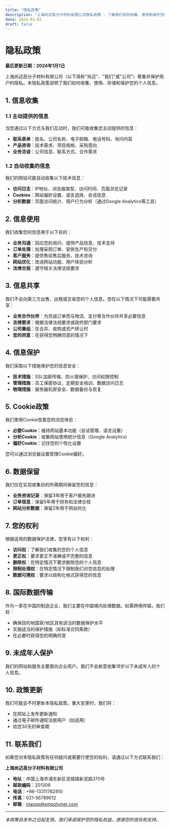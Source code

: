 ```yaml
---
title: "隐私政策"
description: "上海尚迈高分子材料有限公司隐私政策 - 了解我们如何收集、使用和保护您的个人信息"
date: 2024-01-01
draft: false
---
```


# 隐私政策

**最后更新日期：2024年1月1日**

上海尚迈高分子材料有限公司（以下简称"尚迈"、"我们"或"公司"）尊重并保护用户的隐私。本隐私政策说明了我们如何收集、使用、存储和保护您的个人信息。

## 1. 信息收集

### 1.1 主动提供的信息
当您通过以下方式与我们互动时，我们可能收集您主动提供的信息：
- **联系表单**：姓名、公司名称、电子邮箱、电话号码、询问内容
- **产品咨询**：技术需求、项目规格、采购意向
- **业务洽谈**：公司信息、联系方式、合作需求

### 1.2 自动收集的信息
我们的网站可能自动收集以下技术信息：
- **访问日志**：IP地址、浏览器类型、访问时间、页面浏览记录
- **Cookies**：网站偏好设置、语言选择、会话信息
- **分析数据**：页面访问统计、用户行为分析（通过Google Analytics等工具）

## 2. 信息使用

我们收集您的信息用于以下目的：
- **业务沟通**：回应您的询问、提供产品信息、技术支持
- **订单处理**：处理采购订单、安排生产和交付
- **客户服务**：提供售前售后服务、技术咨询
- **网站优化**：改进网站功能、用户体验分析
- **法律合规**：遵守相关法律法规要求

## 3. 信息共享

我们不会向第三方出售、出租或交易您的个人信息。但在以下情况下可能需要共享：
- **业务合作伙伴**：为完成订单而与物流、支付等合作伙伴共享必要信息
- **法律要求**：根据法律法规要求或政府部门要求
- **公司重组**：在合并、收购或资产转让时
- **您的同意**：在获得您明确同意的情况下

## 4. 信息保护

我们采取以下措施保护您的信息安全：
- **技术措施**：SSL加密传输、防火墙保护、访问权限控制
- **管理措施**：员工保密协议、定期安全培训、数据访问日志
- **物理措施**：服务器机房安全、数据备份与恢复

## 5. Cookie政策

我们使用Cookie改善您的浏览体验：
- **必要Cookie**：维持网站基本功能（会话管理、语言设置）
- **分析Cookie**：收集网站使用统计信息（Google Analytics）
- **偏好Cookie**：记住您的个性化设置

您可以通过浏览器设置管理Cookie偏好。

## 6. 数据保留

我们仅在实现收集目的所需期间保留您的信息：
- **业务咨询记录**：保留3年用于客户服务跟进
- **订单信息**：保留5年用于财务和法律合规
- **网站分析数据**：保留2年用于网站优化

## 7. 您的权利

根据适用的数据保护法律，您享有以下权利：
- **访问权**：了解我们收集的您的个人信息
- **更正权**：要求更正不准确或不完整的信息
- **删除权**：在特定情况下要求删除您的个人信息
- **限制处理权**：在特定情况下限制我们对您信息的处理
- **数据可携权**：要求以结构化格式获得您的信息

## 8. 国际数据传输

作为一家在中国的制造企业，我们主要在中国境内处理数据。如需跨境传输，我们将：
- 确保目的地国家/地区具有适当的数据保护水平
- 实施适当的保护措施（如标准合同条款）
- 在必要时获得您的明确同意

## 9. 未成年人保护

我们的网站和服务主要面向企业用户。我们不会故意收集18岁以下未成年人的个人信息。

## 10. 政策更新

我们可能会不时更新本隐私政策。重大变更时，我们将：
- 在网站上发布更新通知
- 通过电子邮件通知注册用户（如适用）
- 给您30天的审查期

## 11. 联系我们

如果您对本隐私政策有任何疑问或需要行使您的权利，请通过以下方式联系我们：

**上海尚迈高分子材料有限公司**
- **地址**：中国上海市浦东新区泥城镇新泥路370号
- **邮政编码**：201306
- **电话**：+86-13311782810
- **传真**：021-56789012
- **邮箱**：maoxp@smpolymer.com

---

*本政策自发布之日起生效。我们承诺保护您的隐私权益，感谢您的信任和支持。*